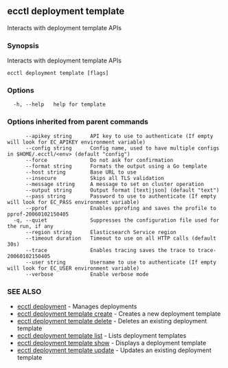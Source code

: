 ## ecctl deployment template

Interacts with deployment template APIs

### Synopsis

Interacts with deployment template APIs

```
ecctl deployment template [flags]
```

### Options

```
  -h, --help   help for template
```

### Options inherited from parent commands

```
      --apikey string      API key to use to authenticate (If empty will look for EC_APIKEY environment variable)
      --config string      Config name, used to have multiple configs in $HOME/.ecctl/<env> (default "config")
      --force              Do not ask for confirmation
      --format string      Formats the output using a Go template
      --host string        Base URL to use
      --insecure           Skips all TLS validation
      --message string     A message to set on cluster operation
      --output string      Output format [text|json] (default "text")
      --pass string        Password to use to authenticate (If empty will look for EC_PASS environment variable)
      --pprof              Enables pprofing and saves the profile to pprof-20060102150405
  -q, --quiet              Suppresses the configuration file used for the run, if any
      --region string      Elasticsearch Service region
      --timeout duration   Timeout to use on all HTTP calls (default 30s)
      --trace              Enables tracing saves the trace to trace-20060102150405
      --user string        Username to use to authenticate (If empty will look for EC_USER environment variable)
      --verbose            Enable verbose mode
```

### SEE ALSO

* [ecctl deployment](ecctl_deployment.md)	 - Manages deployments
* [ecctl deployment template create](ecctl_deployment_template_create.md)	 - Creates a new deployment template
* [ecctl deployment template delete](ecctl_deployment_template_delete.md)	 - Deletes an existing deployment template
* [ecctl deployment template list](ecctl_deployment_template_list.md)	 - Lists deployment templates
* [ecctl deployment template show](ecctl_deployment_template_show.md)	 - Displays a deployment template
* [ecctl deployment template update](ecctl_deployment_template_update.md)	 - Updates an existing deployment template


